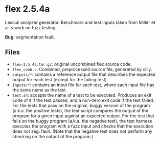 flex 2.5.4a
===========

Lexical analyzer generator. Benchmark and test inputs taken from
Miller et al.'s work on fuzz testing.

**Bug:** segmentation fault.

Files
-----

* `flex-2.5.4a.tar.gz`: original uncombined flex source code.
* `flex_comb.c`: Combined, preprocessed source file, generated by cilly.
* `outputs/*`: contains a reference output file that describes the expected
  output for each test (except for the failing test).
* `inputs/*`: contains an input file for each test, where each input file has
  the same name as the test.
* `test.sh`: accepts the name of a test to be executed. Produces an exit code of
  `0` if the test passed, and a non-zero exit code if the test failed. For the
  tests that pass on the original, buggy version of the program (a.k.a. the
  positive tests), the test script compares the output of the program for a given
  input against an expected output. For the test that fails on the buggy program
  (a.k.a. the negative test), the test harness executes the program with a fuzz
  input and checks that the execution does not seg. fault. (Note that the
  negative test does not perform any checking on the output of the program.)
